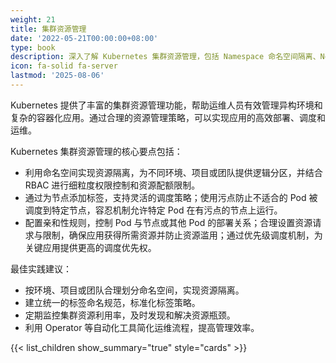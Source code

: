 ```yaml
---
weight: 21
title: 集群资源管理
date: '2022-05-21T00:00:00+08:00'
type: book
description: 深入了解 Kubernetes 集群资源管理，包括 Namespace 命名空间隔离、Node 节点管理、Pod 调度策略等核心概念和实践方法。
icon: fa-solid fa-server
lastmod: '2025-08-06'
---
```


Kubernetes 提供了丰富的集群资源管理功能，帮助运维人员有效管理异构环境和复杂的容器化应用。通过合理的资源管理策略，可以实现应用的高效部署、调度和运维。

Kubernetes 集群资源管理的核心要点包括：

- 利用命名空间实现资源隔离，为不同环境、项目或团队提供逻辑分区，并结合 RBAC 进行细粒度权限控制和资源配额限制。
- 通过为节点添加标签，支持灵活的调度策略；使用污点防止不适合的 Pod 被调度到特定节点，容忍机制允许特定 Pod 在有污点的节点上运行。
- 配置亲和性规则，控制 Pod 与节点或其他 Pod 的部署关系；合理设置资源请求与限制，确保应用获得所需资源并防止资源滥用；通过优先级调度机制，为关键应用提供更高的调度优先权。

最佳实践建议：

- 按环境、项目或团队合理划分命名空间，实现资源隔离。
- 建立统一的标签命名规范，标准化标签策略。
- 定期监控集群资源利用率，及时发现和解决资源瓶颈。
- 利用 Operator 等自动化工具简化运维流程，提高管理效率。

{{< list_children show_summary="true" style="cards" >}}

